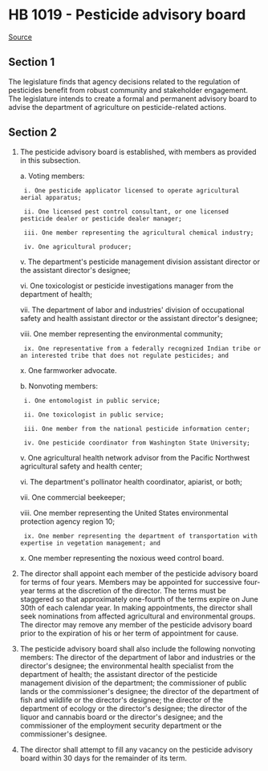 # HB 1019 - Pesticide advisory board

[Source](http://lawfilesext.leg.wa.gov/biennium/2023-24/Pdf/Bills/House%20Bills/1019.pdf)

## Section 1
The legislature finds that agency decisions related to the regulation of pesticides benefit from robust community and stakeholder engagement. The legislature intends to create a formal and permanent advisory board to advise the department of agriculture on pesticide-related actions.

## Section 2
1. The pesticide advisory board is established, with members as provided in this subsection.

    a. Voting members:

        i. One pesticide applicator licensed to operate agricultural aerial apparatus;

        ii. One licensed pest control consultant, or one licensed pesticide dealer or pesticide dealer manager;

        iii. One member representing the agricultural chemical industry;

        iv. One agricultural producer;

    v. The department's pesticide management division assistant director or the assistant director's designee;

    vi. One toxicologist or pesticide investigations manager from the department of health;

    vii. The department of labor and industries' division of occupational safety and health assistant director or the assistant director's designee;

    viii. One member representing the environmental community;

        ix. One representative from a federally recognized Indian tribe or an interested tribe that does not regulate pesticides; and

    x. One farmworker advocate.

    b. Nonvoting members:

        i. One entomologist in public service;

        ii. One toxicologist in public service;

        iii. One member from the national pesticide information center;

        iv. One pesticide coordinator from Washington State University;

    v. One agricultural health network advisor from the Pacific Northwest agricultural safety and health center;

    vi. The department's pollinator health coordinator, apiarist, or both;

    vii. One commercial beekeeper;

    viii. One member representing the United States environmental protection agency region 10;

        ix. One member representing the department of transportation with expertise in vegetation management; and

    x. One member representing the noxious weed control board.

2. The director shall appoint each member of the pesticide advisory board for terms of four years. Members may be appointed for successive four-year terms at the discretion of the director. The terms must be staggered so that approximately one-fourth of the terms expire on June 30th of each calendar year. In making appointments, the director shall seek nominations from affected agricultural and environmental groups. The director may remove any member of the pesticide advisory board prior to the expiration of his or her term of appointment for cause.

3. The pesticide advisory board shall also include the following nonvoting members: The director of the department of labor and industries or the director's designee; the environmental health specialist from the department of health; the assistant director of the pesticide management division of the department; the commissioner of public lands or the commissioner's designee; the director of the department of fish and wildlife or the director's designee; the director of the department of ecology or the director's designee; the director of the liquor and cannabis board or the director's designee; and the commissioner of the employment security department or the commissioner's designee.

4. The director shall attempt to fill any vacancy on the pesticide advisory board within 30 days for the remainder of its term.

